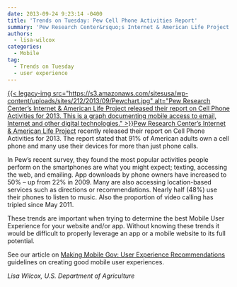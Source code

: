 ```yaml
---
date: 2013-09-24 9:23:14 -0400
title: 'Trends on Tuesday: Pew Cell Phone Activities Report'
summary: 'Pew Research Center&rsquo;s Internet & American Life Project recently released their report on Cell Phone Activities for 2013. The report stated'
authors:
  - lisa-wilcox
categories:
  - Mobile
tag:
  - Trends on Tuesday
  - user experience
---
```


[{{< legacy-img src="https://s3.amazonaws.com/sitesusa/wp-content/uploads/sites/212/2013/09/Pewchart.jpg" alt="Pew Research Center’s Internet & American Life Project released their report on Cell Phone Activities for 2013. This is a graph documenting mobile access to email, Internet and other digital technologies." >}}](https://s3.amazonaws.com/sitesusa/wp-content/uploads/sites/212/2013/09/Pewchart.jpg)[Pew Research Center’s Internet & American Life Project](http://www.pewinternet.org/) recently released their report on Cell Phone Activities for 2013. The report stated that 91% of American adults own a cell phone and many use their devices for more than just phone calls.

In Pew&#8217;s recent survey, they found the most popular activities people perform on the smartphones are what you might expect; texting, accessing the web, and emailing. App downloads by phone owners have increased to 50%  &#8211; up from 22% in 2009. Many are also accessing location-based services such as directions or recommendations. Nearly half (48%) use their phones to listen to music. Also the proportion of video calling has tripled since May 2011.
  
These trends are important when trying to determine the best Mobile User Experience for your website and/or app. Without knowing these trends it would be difficult to properly leverage an app or a mobile website to its full potential.

See our article on [Making Mobile Gov: User Experience Recommendations](https://digitalgov.sites.usa.gov/resources/mobile-user-experience-guidelines-and-recommendations/ "Mobile User Experience Guidelines and Recommendations") guidelines on creating good mobile user experiences.

_Lisa Wilcox, U.S. Department of Agriculture_